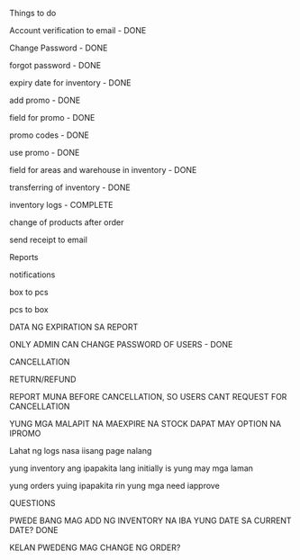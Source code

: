 Things to do

Account verification to email - DONE

Change Password - DONE

forgot password - DONE

expiry date for inventory - DONE

add promo - DONE

field for promo - DONE

promo codes - DONE

use promo - DONE

field for areas and warehouse in inventory - DONE

transferring of inventory - DONE

inventory logs - COMPLETE

change of products after order

send receipt to email

Reports

notifications

box to pcs

pcs to box

DATA NG EXPIRATION SA REPORT

ONLY ADMIN CAN CHANGE PASSWORD OF USERS - DONE

CANCELLATION

RETURN/REFUND

REPORT MUNA BEFORE CANCELLATION, SO USERS CANT REQUEST FOR CANCELLATION

YUNG MGA MALAPIT NA MAEXPIRE NA STOCK DAPAT MAY OPTION NA IPROMO

Lahat ng logs nasa iisang page nalang

yung inventory ang ipapakita lang initially is yung may mga laman

yung orders yuing ipapakita rin yung mga need iapprove

QUESTIONS

PWEDE BANG MAG ADD NG INVENTORY NA IBA YUNG DATE SA CURRENT DATE? DONE

KELAN PWEDENG MAG CHANGE NG ORDER?
